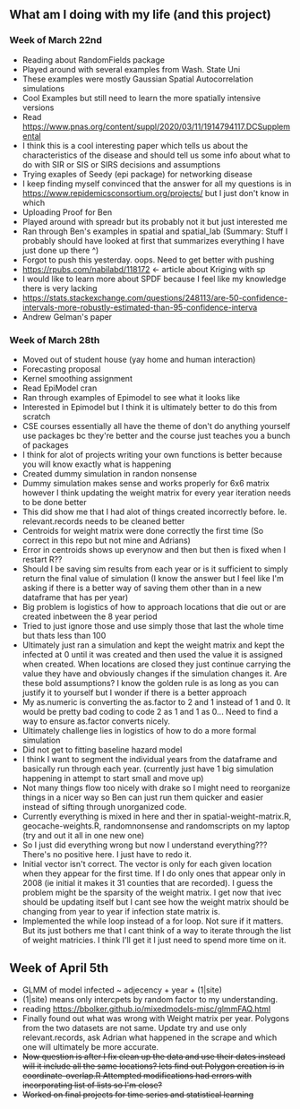 ## What am I doing with my life (and this project)

### Week of March 22nd

- Reading about RandomFields package
- Played around with several examples from Wash. State Uni
- These examples were mostly Gaussian Spatial Autocorrelation simulations
- Cool Examples but still need to learn the more spatially intensive versions
- Read https://www.pnas.org/content/suppl/2020/03/11/1914794117.DCSupplemental 
- I think this is a cool interesting paper which tells us about the characteristics of the disease and should tell us some info
  about what to do with SIR or SIS or SIRS decisions and assumptions
- Trying exaples of Seedy (epi package) for networking disease
- I keep finding myself convinced that the answer for all my questions is in https://www.repidemicsconsortium.org/projects/ but I just
  don't know in which
- Uploading Proof for Ben
- Played around with spreadr but its probably not it but just interested me 
- Ran through Ben's examples in spatial and spatial_lab (Summary: Stuff I probably should have looked at first that summarizes everything
  I have just done up there ^)
- Forgot to push this yesterday. oops. Need to get better with pushing
- https://rpubs.com/nabilabd/118172 <- article about Kriging with sp 
- I would like to learn more about SPDF because I feel like my knowledge there is very lacking
- https://stats.stackexchange.com/questions/248113/are-50-confidence-intervals-more-robustly-estimated-than-95-confidence-interva
- Andrew Gelman's paper

### Week of March 28th

- Moved out of student house (yay home and human interaction)
- Forecasting proposal
- Kernel smoothing assignment
- Read EpiModel cran
- Ran through examples of Epimodel to see what it looks like
- Interested in Epimodel but I think it is ultimately better to do this from scratch
- CSE courses essentially all have the theme of don't do anything yourself use packages bc they're better
  and the course just teaches you a bunch of packages
- I think for alot of projects writing your own functions is better because you will know exactly what is happening
- Created dummy simulation in randon nonsense
- Dummy simulation makes sense and works properly for 6x6 matrix however I think updating the weight matrix for every year
  iteration needs to be done better
- This did show me that I had alot of things created incorrectly before. Ie. relevant.records needs to be cleaned better
- Centroids for weight matrix were done correctly the first time (So correct in this repo but not mine and Adrians)
- Error in centroids shows up everynow and then but then is fixed when I restart R??
- Should I be saving sim results from each year or is it sufficient to simply return the final value of simulation (I know the answer but I feel like I'm asking if there is a better way of saving them other than in a new dataframe that has per year)
- Big problem is logistics of how to approach locations that die out or are created inbetween the 8 year period
- Tried to just ignore those and use simply those that last the whole time but thats less than 100
- Ultimately just ran a simulation and kept the weight matrix and kept the infected at 0 until it was created and then used the value it is assigned when created. When locations are closed they just continue carrying the value they have and obviously changes if the simulation changes it. Are these bold assumptions? I know the golden rule is as long as you can justify it to yourself but I wonder if there is a better approach
- My as.numeric is converting the as.factor to 2 and 1 instead of 1 and 0. It would be pretty bad coding to code 2 as 1 and 1 as 0...
Need to find a way to ensure as.factor converts nicely.
- Ultimately challenge lies in logistics of how to do a more formal simulation
- Did not get to fitting baseline hazard model
- I think I want to segment the individual years from the dataframe and basically run through each year. (currently just have 1 big simulation happening in attempt to start small and move up)
- Not many things flow too nicely with drake so I might need to reorganize things in a nicer way so Ben can just run them quicker and easier instead of sifting through unorganized code.
- Currently everything is mixed in here and ther in spatial-weight-matrix.R, geocache-weights.R, randomnonsense and randomscripts on my laptop (try and out it all in one new one)
- So I just did everything wrong but now I understand everything??? There's no positive here. I just have to redo it. 
- Initial vector isn't correct. The vector is only for each given location when they appear for the first time. If I do only ones that appear only in 2008 (ie initial it makes it 31 counties that are recorded). I guess the problem might be the sparsity of the weight matrix. I get now that ivec should be updating itself but I cant see how the weight matrix should be changing from year to year if infection state matrix is.
- Implemented the while loop instead of a for loop. Not sure if it matters. But its just bothers me that I cant think of a way to iterate through the list of weight matricies. I think I'll get it I just need to spend more time on it.

## Week of April 5th
- GLMM of model infected ~ adjecency + year + (1|site) 
- (1|site) means only intercpets by random factor to my understanding. 
- reading https://bbolker.github.io/mixedmodels-misc/glmmFAQ.html
- Finally found out what was wrong with Weight matrix per year. Polygons from the two datasets are not same. Update try and use only relevant.records, ask Adrian what happened in the scrape and which one will ultimately be more accurate.
- <s> Now question is after I fix clean up the data and use their dates instead will it include all the same locations? lets find out <s> Polygon creation is in coordinate-overlap.R Attempted modifications had errors with incorporating list of lists so I'm close?
- Worked on final projects for time series and statistical learning
